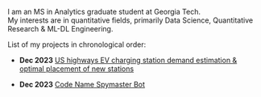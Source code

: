 
I am an MS in Analytics graduate student at Georgia Tech.<br>
My interests are in quantitative fields, primarily Data Science, Quantitative Research & ML-DL Engineering.<br>

List of my projects in chronological order:

* **Dec 2023** <a href="https://github.com/VarunVankineni/DVA-fall-2022">US highways EV charging station demand estimation & optimal placement of new stations</a> 

* **Dec 2023** <a href="https://github.com/VarunVankineni/CDA_Project">Code Name Spymaster Bot</a>



